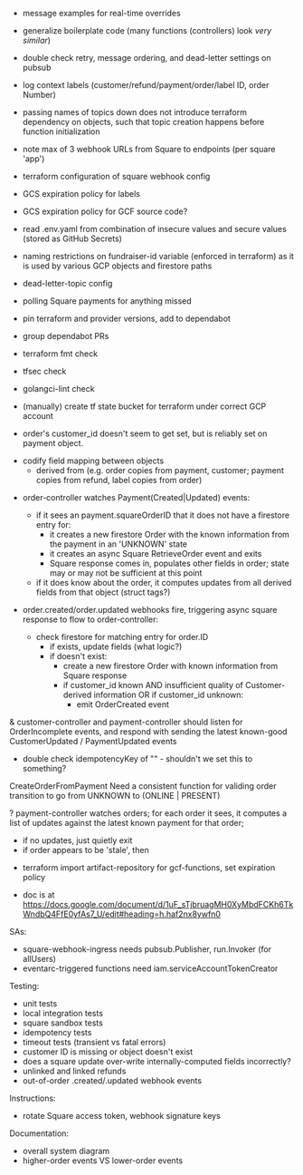 * message examples for real-time overrides

* generalize boilerplate code (many functions (controllers) look *very similar*)

* double check retry, message ordering, and dead-letter settings on pubsub

* log context labels (customer/refund/payment/order/label ID, order Number)

* passing names of topics down does not introduce terraform dependency on objects, such that topic creation happens before function initialization

* note max of 3 webhook URLs from Square to endpoints (per square 'app')
* terraform configuration of square webhook config

* GCS expiration policy for labels
* GCS expiration policy for GCF source code?

* read .env.yaml from combination of insecure values and secure values (stored as GitHub Secrets)
* naming restrictions on fundraiser-id variable (enforced in terraform) as it is used by various GCP objects and firestore paths

* dead-letter-topic config

* polling Square payments for anything missed

* pin terraform and provider versions, add to dependabot
* group dependabot PRs
* terraform fmt check
* tfsec check
* golangci-lint check

* (manually) create tf state bucket for terraform under correct GCP account

* order's customer_id doesn't seem to get set, but is reliably set on payment object.

- codify field mapping between objects
  * derived from (e.g. order copies from payment, customer; payment copies from refund, label copies from order)

* order-controller watches Payment(Created|Updated) events:
  - if it sees an payment.squareOrderID that it does not have a firestore entry for:
    - it creates a new firestore Order with the known information from the payment in an 'UNKNOWN' state
    - it creates an async Square RetrieveOrder event and exits
    - Square response comes in, populates other fields in order; state may or may not be sufficient at this point
  - if it does know about the order, it computes updates from all derived fields from that object (struct tags?)

* order.created/order.updated webhooks fire, triggering async square response to flow to order-controller:
  - check firestore for matching entry for order.ID
    - if exists, update fields (what logic?)
    - if doesn't exist:
      - create a new firestore Order with known information from Square response
      - if customer_id known AND insufficient quality of Customer-derived information OR if customer_id unknown:
        - emit OrderCreated event

& customer-controller and payment-controller should listen for OrderIncomplete events, and respond with sending the latest known-good CustomerUpdated / PaymentUpdated events

* double check idempotencyKey of "" - shouldn't we set this to something?

CreateOrderFromPayment
Need a consistent function for validing order transition to go from UNKNOWN to (ONLINE | PRESENT)

? payment-controller watches orders; for each order it sees, it computes a list of updates against the latest known payment for that order;
  - if no updates, just quietly exit
  - if order appears to be 'stale', then 

* terraform import artifact-repository for gcf-functions, set expiration policy

* doc is at https://docs.google.com/document/d/1uF_sTjbruagMH0XyMbdFCKh6TkWndbQ4FfE0yfAs7_U/edit#heading=h.haf2nx8ywfn0

SAs:
* square-webhook-ingress needs pubsub.Publisher, run.Invoker (for allUsers)
* eventarc-triggered functions need iam.serviceAccountTokenCreator

Testing:
* unit tests
* local integration tests
* square sandbox tests
* idempotency tests
* timeout tests (transient vs fatal errors)
* customer ID is missing or object doesn't exist
* does a square update over-write internally-computed fields incorrectly?
* unlinked and linked refunds
* out-of-order .created/.updated webhook events

Instructions:
* rotate Square access token, webhook signature keys

Documentation:
* overall system diagram
* higher-order events VS lower-order events
